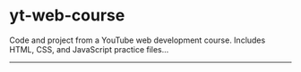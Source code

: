 # yt-web-course

Code and project from a YouTube web development course. Includes HTML, CSS, and JavaScript practice files...

---
